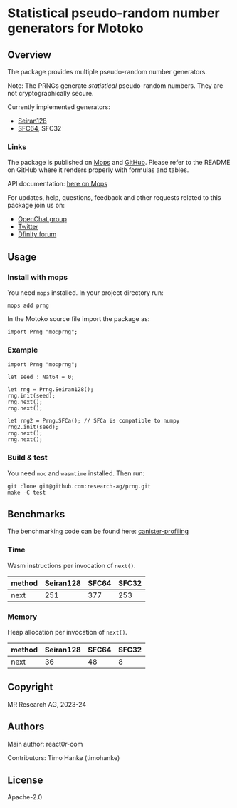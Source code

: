 # Statistical pseudo-random number generators for Motoko

## Overview

The package provides multiple pseudo-random number generators.

Note: The PRNGs generate _statistical_ pseudo-random numbers. They are not cryptographically secure.

Currently implemented generators:
* [Seiran128](https://github.com/andanteyk/prng-seiran)
* [SFC64](https://numpy.org/doc/stable/reference/random/bit_generators/sfc64.html), SFC32

### Links

The package is published on [Mops](https://mops.one/prng) and [GitHub](https://github.com/research-ag/prng).
Please refer to the README on GitHub where it renders properly with formulas and tables.

API documentation: [here on Mops](https://mops.one/prng/docs/lib)

For updates, help, questions, feedback and other requests related to this package join us on:

* [OpenChat group](https://oc.app/2zyqk-iqaaa-aaaar-anmra-cai)
* [Twitter](https://twitter.com/mr_research_ag)
* [Dfinity forum](https://forum.dfinity.org/)

## Usage

### Install with mops

You need `mops` installed. In your project directory run:
```
mops add prng
```

In the Motoko source file import the package as:
```
import Prng "mo:prng";
```

### Example

```
import Prng "mo:prng";

let seed : Nat64 = 0;

let rng = Prng.Seiran128();
rng.init(seed);
rng.next();
rng.next();

let rng2 = Prng.SFCa(); // SFCa is compatible to numpy
rng2.init(seed);
rng.next();
rng.next();
```

### Build & test

You need `moc` and `wasmtime` installed.
Then run:
```
git clone git@github.com:research-ag/prng.git
make -C test
```

## Benchmarks

The benchmarking code can be found here: [canister-profiling](https://github.com/research-ag/canister-profiling)

### Time

Wasm instructions per invocation of `next()`.

|method|Seiran128|SFC64|SFC32|
|---|---|---|---|
|next|251|377|253|

### Memory

Heap allocation per invocation of `next()`.
 
|method|Seiran128|SFC64|SFC32|
|---|---|---|---|
|next|36|48|8|

## Copyright

MR Research AG, 2023-24
## Authors

Main author: react0r-com

Contributors: Timo Hanke (timohanke) 
## License 

Apache-2.0
